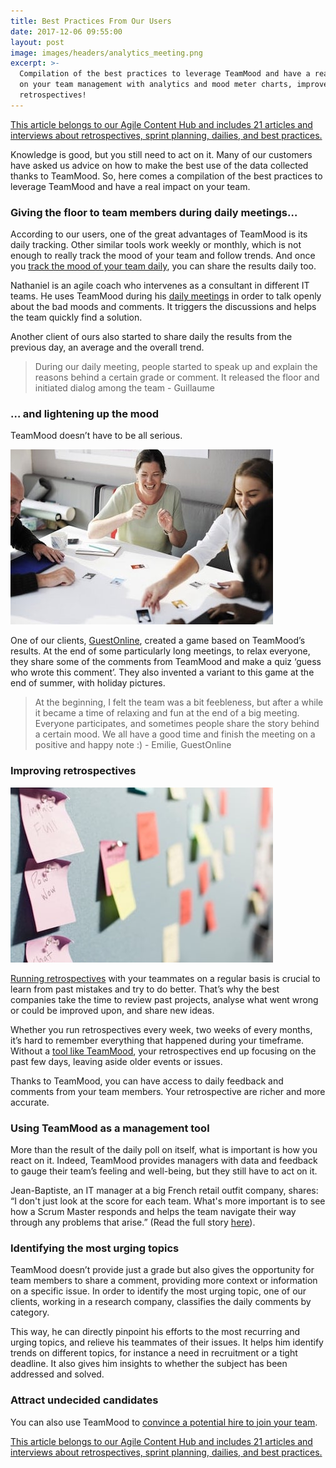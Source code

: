 ```yaml
---
title: Best Practices From Our Users
date: 2017-12-06 09:55:00
layout: post
image: images/headers/analytics_meeting.png
excerpt: >-
  Compilation of the best practices to leverage TeamMood and have a real impact
  on your team management with analytics and mood meter charts, improve your
  retrospectives!
---
```


<section class="hub-content-link">
  <a href="https://www.teammood.com/en/hub/agile-hub/">This article belongs to our <span>Agile Content Hub</span> and includes 21 articles and interviews about retrospectives, sprint planning, dailies, and best practices.</a>
</section>

Knowledge is good, but you still need to act on it. Many of our customers have asked us advice on how to make the best use of the data collected thanks to TeamMood. So, here comes a compilation of the best practices to leverage TeamMood and have a real impact on your team.

### Giving the floor to team members during daily meetings…

According to our users, one of the great advantages of TeamMood is its daily tracking. Other similar tools work weekly or monthly, which is not enough to really track the mood of your team and follow trends. And once you [track the mood of your team daily](/2019/03/29/why-doing-team-health-checks.html), you can share the results daily too.

Nathaniel is an agile coach who intervenes as a consultant in different IT teams. He uses TeamMood during his [daily meetings](https://blog.teammood.com/2018/04/18/best-practices-to-run-effective-daily-standup-meetings.html) in order to talk openly about the bad moods and comments. It triggers the discussions and helps the team quickly find a solution.

Another client of ours also started to share daily the results from the previous day, an average and the overall trend.

> During our daily meeting, people started to speak up and explain the reasons behind a certain grade or comment. It released the floor and initiated dialog among the team - Guillaume

### … and lightening up the mood

TeamMood doesn’t have to be all serious.

<img src="/images/posts/laughing.jpg">

One of our clients, [GuestOnline](https://www.guestonline.io/), created a game based on TeamMood’s results. At the end of some particularly long meetings, to relax everyone, they share some of the comments from TeamMood and make a quiz ‘guess who wrote this comment’. They also invented a variant to this game at the end of summer, with holiday pictures.

> At the beginning, I felt the team was a bit feebleness, but after a while it became a time of relaxing and fun at the end of a big meeting. Everyone participates, and sometimes people share the story behind a certain mood. We all have a good time and finish the meeting on a positive and happy note :) - Emilie, GuestOnline

### Improving retrospectives

<img src="/images/posts/postits.jpg">


[Running retrospectives](https://blog.teammood.com/2018/02/07/a-simple-guide-to-run-agile-retrospectives.html) with your teammates on a regular basis is crucial to learn from past mistakes and try to do better. That’s why the best companies take the time to review past projects, analyse what went wrong or could be improved upon, and share new ideas.

Whether you run retrospectives every week, two weeks of every months, it’s hard to remember everything that happened during your timeframe. Without a [tool like TeamMood](https://www.teammood.com/en/features/), your retrospectives end up focusing on the past few days, leaving aside older events or issues.

Thanks to TeamMood, you can have access to daily feedback and comments from your team members. Your retrospective are richer and more accurate.

### Using TeamMood as a management tool

More than the result of the daily poll on itself, what is important is how you react on it. Indeed, TeamMood provides managers with data and feedback to gauge their team’s feeling and well-being, but they still have to act on it.

Jean-Baptiste, an IT manager at a big French retail outfit company, shares: “I don't just look at the score for each team. What's more important is to see how a Scrum Master responds and helps the team navigate their way through any problems that arise.” (Read the full story [here](https://www.teammood.com/wp-content/uploads/2019/01/Success-story-scrum-masters-en.pdf)).

### Identifying the most urging topics

TeamMood doesn’t provide just a grade but also gives the opportunity for team members to share a comment, providing more context or information on a specific issue. In order to identify the most urging topic, one of our clients, working in a research company, classifies the daily comments by category.

This way, he can directly pinpoint his efforts to the most recurring and urging topics, and relieve his teammates of their issues. It helps him identify trends on different topics, for instance a need in recruitment or a tight deadline. It also gives him insights to whether the subject has been addressed and solved.

### Attract undecided candidates

You can also use TeamMood to [convince a potential hire to join your team](https://blog.teammood.com/2019/04/16/convincing-candidates-to-join-your-team.html).

<section class="hub-content-link hub-content-link-end">
  <a href="https://www.teammood.com/en/hub/agile-hub/">This article belongs to our <span>Agile Content Hub</span> and includes 21 articles and interviews about retrospectives, sprint planning, dailies, and best practices.</a>
</section>